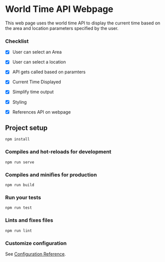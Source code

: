 # World Time API Webpage

This web page uses the world time API to display the current time based on the area and location parameters specified by the user.

### Checklist
- [x] User can select an Area
- [x] User can select a location
- [x] API gets called based on paramters
- [x] Current Time Displayed
- [X] Simplify time output
- [x] Styling
- [x] References API on webpage


## Project setup
```
npm install
```

### Compiles and hot-reloads for development
```
npm run serve
```

### Compiles and minifies for production
```
npm run build
```

### Run your tests
```
npm run test
```

### Lints and fixes files
```
npm run lint
```

### Customize configuration
See [Configuration Reference](https://cli.vuejs.org/config/).
